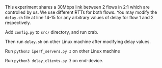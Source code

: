 This experiment shares a 30Mbps link between 2 flows in 2:1 which are controlled by us. We use different RTTs for both flows. You may modify the `delay.sh` file at line 14-15 for any arbitrary values of delay for flow 1 and 2 respectively.

Add `config.py` to `src/` directory, and run crab.

Then run `delay.sh` on other Linux machine after modifying delay values.

Run `python3 iperf_servers.py 3` on other Linux machine

Run `python3 delay_clients.py 3` on end-device.